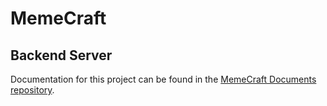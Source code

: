 # MemeCraft
## Backend Server

Documentation for this project can be found in the [MemeCraft Documents repository](https://github.com/Deprecated-Dependencies/meme-craft-documents). 
